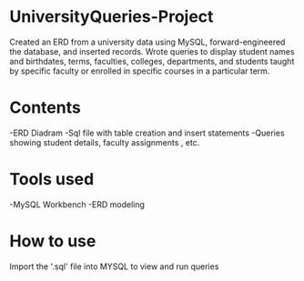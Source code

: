 # UniversityQueries-Project
Created an ERD from a university data using MySQL, forward-engineered the database, and inserted records. Wrote queries to display student names and birthdates, terms, faculties, colleges, departments, and students taught by specific faculty or enrolled in specific courses in a particular term. 

# Contents
-ERD Diadram
-Sql file with table creation and insert statements
-Queries showing student details, faculty assignments , etc.

# Tools used
-MySQL Workbench
-ERD modeling

# How to use
Import the '.sql' file into MYSQL to view and run queries
